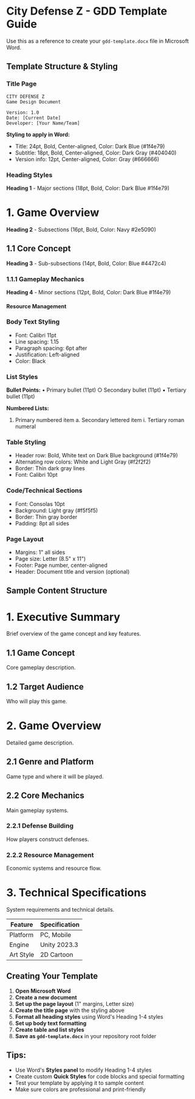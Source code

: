 # City Defense Z - GDD Template Guide

Use this as a reference to create your `gdd-template.docx` file in Microsoft Word.

## Template Structure & Styling

### Title Page
```
CITY DEFENSE Z
Game Design Document

Version: 1.0
Date: [Current Date]
Developer: [Your Name/Team]
```

**Styling to apply in Word:**
- Title: 24pt, Bold, Center-aligned, Color: Dark Blue (#1f4e79)
- Subtitle: 18pt, Bold, Center-aligned, Color: Dark Gray (#404040)
- Version info: 12pt, Center-aligned, Color: Gray (#666666)

### Heading Styles

**Heading 1** - Major sections (18pt, Bold, Color: Dark Blue #1f4e79)
# 1. Game Overview

**Heading 2** - Subsections (16pt, Bold, Color: Navy #2e5090)
## 1.1 Core Concept

**Heading 3** - Sub-subsections (14pt, Bold, Color: Blue #4472c4)
### 1.1.1 Gameplay Mechanics

**Heading 4** - Minor sections (12pt, Bold, Color: Dark Blue #1f4e79)
#### Resource Management

### Body Text Styling
- Font: Calibri 11pt
- Line spacing: 1.15
- Paragraph spacing: 6pt after
- Justification: Left-aligned
- Color: Black

### List Styles

**Bullet Points:**
• Primary bullet (11pt)
  ○ Secondary bullet (11pt)
    ▪ Tertiary bullet (11pt)

**Numbered Lists:**
1. Primary numbered item
   a. Secondary lettered item
   i. Tertiary roman numeral

### Table Styling
- Header row: Bold, White text on Dark Blue background (#1f4e79)
- Alternating row colors: White and Light Gray (#f2f2f2)
- Border: Thin dark gray lines
- Font: Calibri 10pt

### Code/Technical Sections
- Font: Consolas 10pt
- Background: Light gray (#f5f5f5)
- Border: Thin gray border
- Padding: 8pt all sides

### Page Layout
- Margins: 1" all sides
- Page size: Letter (8.5" x 11")
- Footer: Page number, center-aligned
- Header: Document title and version (optional)

## Sample Content Structure

# 1. Executive Summary
Brief overview of the game concept and key features.

## 1.1 Game Concept
Core gameplay description.

## 1.2 Target Audience
Who will play this game.

# 2. Game Overview
Detailed game description.

## 2.1 Genre and Platform
Game type and where it will be played.

## 2.2 Core Mechanics
Main gameplay systems.

### 2.2.1 Defense Building
How players construct defenses.

### 2.2.2 Resource Management
Economic systems and resource flow.

# 3. Technical Specifications
System requirements and technical details.

| Feature | Specification |
|---------|---------------|
| Platform | PC, Mobile |
| Engine | Unity 2023.3 |
| Art Style | 2D Cartoon |

## Creating Your Template

1. **Open Microsoft Word**
2. **Create a new document**
3. **Set up the page layout** (1" margins, Letter size)
4. **Create the title page** with the styling above
5. **Format all heading styles** using Word's Heading 1-4 styles
6. **Set up body text formatting**
7. **Create table and list styles**
8. **Save as `gdd-template.docx`** in your repository root folder

## Tips:
- Use Word's **Styles panel** to modify Heading 1-4 styles
- Create custom **Quick Styles** for code blocks and special formatting
- Test your template by applying it to sample content
- Make sure colors are professional and print-friendly 